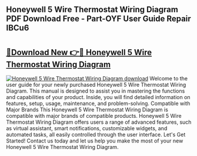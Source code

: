 ## Honeywell 5 Wire Thermostat Wiring Diagram PDF Download Free - Part-OYF User Guide Repair IBCu6

# <h2><a href="http://dfqetu.blite.top/?on=Honeywell+5+Wire+Thermostat+Wiring+Diagram">🔗Download New 👉🔴 Honeywell 5 Wire Thermostat Wiring Diagram</a></h2>

[![Honeywell 5 Wire Thermostat Wiring Diagram download](https://i.imgur.com/lujVjoI.png)](http://dfqetu.blite.top/?on=Honeywell+5+Wire+Thermostat+Wiring+Diagram)
Welcome to the user guide for your newly purchased Honeywell 5 Wire Thermostat Wiring Diagram. This manual is designed to assist you in mastering the functions and capabilities of your product. Inside, you will find detailed information on features, setup, usage, maintenance, and problem-solving. Compatible with Major Brands This Honeywell 5 Wire Thermostat Wiring Diagram is compatible with major brands of compatible products. Honeywell 5 Wire Thermostat Wiring Diagram offers users a range of advanced features, such as virtual assistant, smart notifications, customizable widgets, and automated tasks, all easily controlled through the user interface. Let's Get Started! Contact us today and let us help you make the most of your new Honeywell 5 Wire Thermostat Wiring Diagram.
